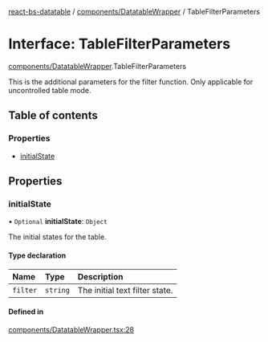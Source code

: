 [react-bs-datatable](../README.md) / [components/DatatableWrapper](../modules/components_DatatableWrapper.md) / TableFilterParameters

# Interface: TableFilterParameters

[components/DatatableWrapper](../modules/components_DatatableWrapper.md).TableFilterParameters

This is the additional parameters for the filter function.
Only applicable for uncontrolled table mode.

## Table of contents

### Properties

- [initialState](components_DatatableWrapper.TableFilterParameters.md#initialstate)

## Properties

### initialState

• `Optional` **initialState**: `Object`

The initial states for the table.

#### Type declaration

| Name | Type | Description |
| :------ | :------ | :------ |
| `filter` | `string` | The initial text filter state. |

#### Defined in

[components/DatatableWrapper.tsx:28](https://github.com/imballinst/react-bs-datatable/blob/43c9b27/src/components/DatatableWrapper.tsx#L28)
